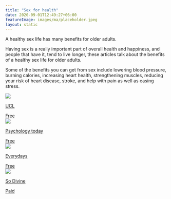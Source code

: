```yaml
---
title: "Sex for health"
date: 2020-09-01T12:49:27+06:00
featureImage: images/ma/placeholder.jpeg
layout: static
---
```


A healthy sex life has many benefits for older adults.

Having sex is a really important part of overall health and happiness, and people that have it, tend to live longer, these articles talk about the benefits of a healthy sex life for older adults.

Some of the benefits you can get from sex include lowering blood pressure, burning calories, increasing heart health, strengthening muscles, reducing your risk of heart disease, stroke, and help with pain as well as easing stress.

<a class="ma-link" href="https://www.ucl.ac.uk/news/2018/dec/study-shows-benefits-sex-older-adults"><div class="ma-card ma-card-Health"><div class="ma-icon"><img src ="/images/icon-check.png"/></div><div class="ma-name"><p>UCL</p></div><div class="ma-paid-text"><span>Free</span></div></div></a><a class="ma-link" href="https://www.psychologytoday.com/us/blog/life-refracted/201707/benefits-sex-after-50"><div class="ma-card ma-card-Health"><div class="ma-icon"><img src ="/images/icon-check.png"/></div><div class="ma-name"><p>Psychology today</p></div><div class="ma-paid-text"><span>Free</span></div></div></a><a class="ma-link" href="https://everdays.com/resources/is-sex-healthy-for-seniors/"><div class="ma-card ma-card-Health"><div class="ma-icon"><img src ="/images/icon-check.png"/></div><div class="ma-name"><p>Everydays</p></div><div class="ma-paid-text"><span>Free</span></div></div></a><a class="ma-link" href="https://www.awin1.com/cread.php?awinmid=28367&awinaffid=1198638&ued=https%3A%2F%2Fso-divine.com%2F"><div class="ma-card ma-card-Health"><div class="ma-icon"><img src ="/images/icon-pound.png"/></div><div class="ma-name"><p>So Divine</p></div><div class="ma-paid-text"><span>Paid</span></div></div></a>  

<br/><br/>






